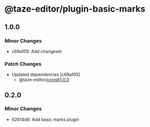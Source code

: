 # @taze-editor/plugin-basic-marks

## 1.0.0

### Minor Changes

- c69a105: Add changeset

### Patch Changes

- Updated dependencies [c69a105]
  - @taze-editor/core@1.0.0

## 0.2.0

### Minor Changes

- 62814d8: Add basic marks plugin

